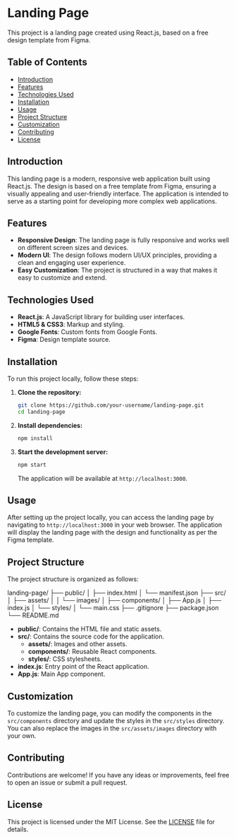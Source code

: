 # Landing Page

This project is a landing page created using React.js, based on a free design template from Figma.

## Table of Contents
- [Introduction](#introduction)
- [Features](#features)
- [Technologies Used](#technologies-used)
- [Installation](#installation)
- [Usage](#usage)
- [Project Structure](#project-structure)
- [Customization](#customization)
- [Contributing](#contributing)
- [License](#license)

## Introduction

This landing page is a modern, responsive web application built using React.js. The design is based on a free template from Figma, ensuring a visually appealing and user-friendly interface. The application is intended to serve as a starting point for developing more complex web applications.

## Features

- **Responsive Design**: The landing page is fully responsive and works well on different screen sizes and devices.
- **Modern UI**: The design follows modern UI/UX principles, providing a clean and engaging user experience.
- **Easy Customization**: The project is structured in a way that makes it easy to customize and extend.

## Technologies Used

- **React.js**: A JavaScript library for building user interfaces.
- **HTML5 & CSS3**: Markup and styling.
- **Google Fonts**: Custom fonts from Google Fonts.
- **Figma**: Design template source.

## Installation

To run this project locally, follow these steps:

1. **Clone the repository:**
    ```bash
    git clone https://github.com/your-username/landing-page.git
    cd landing-page
    ```

2. **Install dependencies:**
    ```bash
    npm install
    ```

3. **Start the development server:**
    ```bash
    npm start
    ```

    The application will be available at `http://localhost:3000`.

## Usage

After setting up the project locally, you can access the landing page by navigating to `http://localhost:3000` in your web browser. The application will display the landing page with the design and functionality as per the Figma template.

## Project Structure

The project structure is organized as follows:

landing-page/
├── public/
│ ├── index.html
│ └── manifest.json
├── src/
│ ├── assets/
│ │ └── images/
│ ├── components/
│ ├── App.js
│ ├── index.js
│ └── styles/
│ └── main.css
├── .gitignore
├── package.json
└── README.md


- **public/**: Contains the HTML file and static assets.
- **src/**: Contains the source code for the application.
  - **assets/**: Images and other assets.
  - **components/**: Reusable React components.
  - **styles/**: CSS stylesheets.
- **index.js**: Entry point of the React application.
- **App.js**: Main App component.

## Customization

To customize the landing page, you can modify the components in the `src/components` directory and update the styles in the `src/styles` directory. You can also replace the images in the `src/assets/images` directory with your own.

## Contributing

Contributions are welcome! If you have any ideas or improvements, feel free to open an issue or submit a pull request.

## License

This project is licensed under the MIT License. See the [LICENSE](LICENSE) file for details.
```markdown
